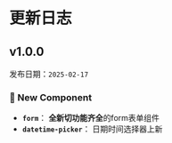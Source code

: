# 更新日志

## v1.0.0  
发布日期：`2025-02-17`
###  🎉 New Component
- **`form`**： **全新切功能齐全**的form表单组件
- **`datetime-picker`**： 日期时间选择器上新